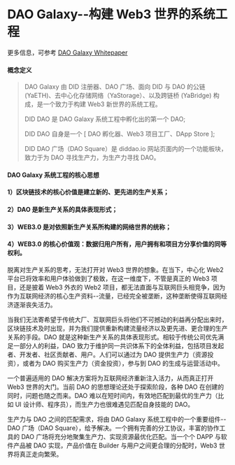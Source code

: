 # DAO Galaxy--构建 Web3 世界的系统工程

更多信息，可参考 [DAO Galaxy Whitepaper](DAO-Galaxy.md)

#### 概念定义

>
> DAO Galaxy 由 DID 注册器、DAO 广场、面向 DID 与 DAO 的公链 (YaETH)、去中心化存储网络（YaStorage）、以及跨链桥 (YaBridge) 构成，是一个致力于构建 Web3 新世界的系统工程。
>
> DID DAO 是 DAO Galaxy 系统工程中孵化出的第一个 DAO;
>
> DID DAO 自身是一个  [ DAO 孵化器、Web3 项目工厂、DApp Store ];
>
> DID DAO 广场（DAO Square）是 diddao.io 网站页面内的一个功能板块，致力于为 DAO 寻找生产力，为生产力寻找 DAO。
>

#### DAO Galaxy 系统工程的核心思想

#### 1）区块链技术的核心价值是建立新的、更先进的生产关系；

#### 2）DAO 是新生产关系的具体表现形式；

#### 3）WEB3.0 是对依照新生产关系所构建的网络世界的统称；

#### 4）WEB3.0 的核心价值观：数据归用户所有，用户拥有和项目方分享价值的同等权利。

脱离对生产关系的思考，无法打开对 Web3 世界的想象。在当下，中心化 Web2 平台已将效率和用户体验做到了极致，在这一维度下，不管是真正的 Web3 项目，还是披着 Web3 外衣的 Web2 项目，都无法直面与互联网巨头相竞争，因为作为互联网经济的核心生产资料--流量，已经完全被垄断，这种垄断使得互联网经济逐渐丧失活力。

当我们无法寄希望于传统大厂、互联网巨头将他们不可撼动的利益再分配出来时，区块链技术及时出现，并为我们提供重新构建流量经济以及更先进、更合理的生产关系的手段。DAO 就是这种新生产关系的具体表现形式。相较于传统公司优先满足一部分人的利益，DAO 致力于维护同一共识体系下的全体利益，包括项目发起者、开发者、社区贡献者、用户。人们可以通过为 DAO 提供生产力（资源投资），或者为 DAO 购买生产力（资金投资），参与到 DAO 的生成与运营活动中。

一个普遍适用的 DAO 解决方案将为互联网经济重新注入活力，从而真正打开 Web3 世界的大门。当前 DAO 的思想理论还处于探索阶段，各种 DAO 在创建的同时，问题也随之而来。DAO 难以在短时间内，有效地匹配到最优的生产力（比如 UI 设计师、程序员），而生产力也很难遇见匹配自身技能的 DAO。

生产力与 DAO 之间的匹配需求，将由 DAO Galaxy 系统工程中的一个重要组件--DAO 广场（DAO Square），给予解决。一个拥有完善的分工协议，丰富的协作工具的 DAO 广场将充分地聚集生产力、实现资源最优化匹配。当一个个 DAPP 与软件产品被 DAO 实现，产品价值在 Builder 与用户之间更合理的分配时，Web3 世界将真正走向繁荣。

